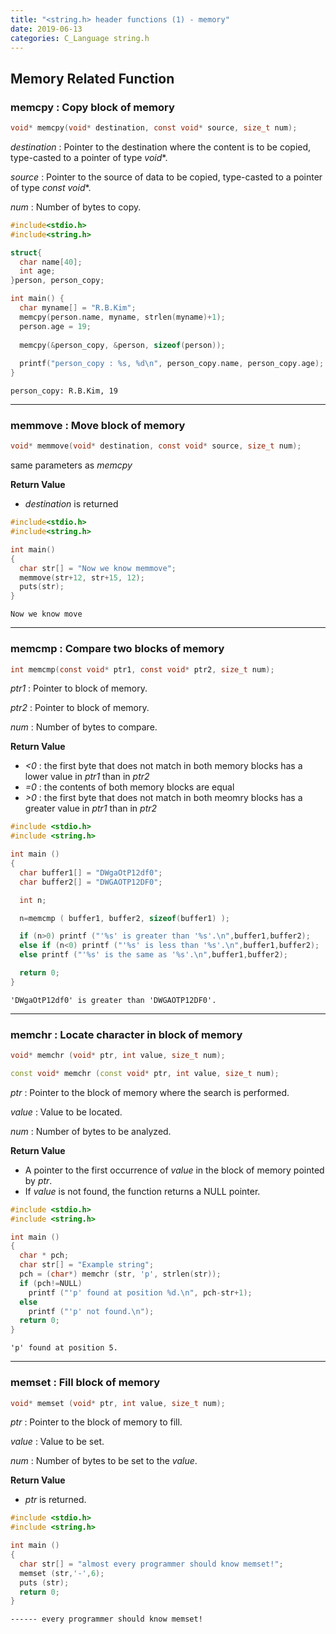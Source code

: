 ```yaml
---
title: "<string.h> header functions (1) - memory"
date: 2019-06-13
categories: C_Language string.h
---
```


## Memory Related Function

### memcpy : Copy block of memory
~~~c
void* memcpy(void* destination, const void* source, size_t num);
~~~

*destination* : Pointer to the destination where the content is to be copied, type-casted to a pointer of type *void**.

*source* : Pointer to the source of data to be copied, type-casted to a pointer of type *const void**.

*num* : Number of bytes to copy.

~~~c
#include<stdio.h>
#include<string.h>

struct{
  char name[40];
  int age;
}person, person_copy;

int main() {
  char myname[] = "R.B.Kim";
  memcpy(person.name, myname, strlen(myname)+1);
  person.age = 19;
  
  memcpy(&person_copy, &person, sizeof(person));
  
  printf("person_copy : %s, %d\n", person_copy.name, person_copy.age);
}
~~~
```
person_copy: R.B.Kim, 19
```

- - -

### memmove : Move block of memory
~~~c
void* memmove(void* destination, const void* source, size_t num);
~~~

same parameters as *memcpy*

**Return Value**
- *destination* is returned

~~~c
#include<stdio.h>
#include<string.h>

int main()
{
  char str[] = "Now we know memmove";
  memmove(str+12, str+15, 12);
  puts(str);
}
~~~
```
Now we know move
```

- - -

### memcmp : Compare two blocks of memory
~~~c
int memcmp(const void* ptr1, const void* ptr2, size_t num);
~~~

*ptr1* : Pointer to block of memory.

*ptr2* : Pointer to block of memory.

*num* : Number of bytes to compare.

**Return Value**
- *<0* : the first byte that does not match in both memory blocks has a lower value in *ptr1* than in *ptr2*
- *=0* : the contents of both memory blocks are equal
- *>0* : the first byte that does not match in both meomry blocks has a greater value in *ptr1* than in *ptr2*

~~~c
#include <stdio.h>
#include <string.h>

int main ()
{
  char buffer1[] = "DWgaOtP12df0";
  char buffer2[] = "DWGAOTP12DF0";

  int n;

  n=memcmp ( buffer1, buffer2, sizeof(buffer1) );

  if (n>0) printf ("'%s' is greater than '%s'.\n",buffer1,buffer2);
  else if (n<0) printf ("'%s' is less than '%s'.\n",buffer1,buffer2);
  else printf ("'%s' is the same as '%s'.\n",buffer1,buffer2);

  return 0;
}
~~~
```
'DWgaOtP12df0' is greater than 'DWGAOTP12DF0'.
```

- - -

### memchr : Locate character in block of memory
~~~c
void* memchr (void* ptr, int value, size_t num);
~~~
~~~c++
const void* memchr (const void* ptr, int value, size_t num);
~~~

*ptr* : Pointer to the block of memory where the search is performed.

*value* : Value to be located.

*num* : Number of bytes to be analyzed.

**Return Value**
- A pointer to the first occurrence of *value* in the block of memory pointed by *ptr*.
- If *value* is not found, the function returns a NULL pointer.

~~~c
#include <stdio.h>
#include <string.h>

int main ()
{
  char * pch;
  char str[] = "Example string";
  pch = (char*) memchr (str, 'p', strlen(str));
  if (pch!=NULL)
    printf ("'p' found at position %d.\n", pch-str+1);
  else
    printf ("'p' not found.\n");
  return 0;
}
~~~
```
'p' found at position 5.
```

- - -

### memset : Fill block of memory
~~~c
void* memset (void* ptr, int value, size_t num);
~~~

*ptr* : Pointer to the block of memory to fill.

*value* : Value to be set.

*num* : Number of bytes to be set to the *value*.

**Return Value**
- *ptr* is returned.

~~~c
#include <stdio.h>
#include <string.h>

int main ()
{
  char str[] = "almost every programmer should know memset!";
  memset (str,'-',6);
  puts (str);
  return 0;
}
~~~
```
------ every programmer should know memset!
```
